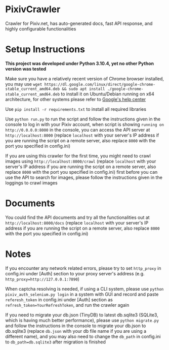 # PixivCrawler
Crawler for Pixiv.net, has auto-generated docs, fast API response, and highly configurable functionalities
# Setup Instructions
**This project was developed under Python 3.10.4, yet no other Python version was tested**

Make sure you have a relatively recent version of Chrome browser installed, you may use `wget https://dl.google.com/linux/direct/google-chrome-stable_current_amd64.deb && sudo apt install ./google-chrome-stable_current_amd64.deb` to install it on Ubuntu/Debian running on x64 architecture, for other systems please refer to [Google's help center](https://support.google.com/chrome/answer/95346?hl=en&co=GENIE.Platform%3DDesktop)

Use `pip install -r requirements.txt` to install all required libraries

Use `python run.py` to run the script and follow the instructions given in the console to log in with your Pixiv account, when script is showing `running on http://0.0.0.0:8000` in the console, you can access the API server at `http://localhost:8000` (replace `localhost` with your server's IP address if you are running the script on a remote server, also replace `8000` with the port you specified in config.ini)

If you are using this crawler for the first time, you might need to crawl images using `http://localhost:8000/crawl` (replace `localhost` with your server's IP address if you are running the script on a remote server, also replace `8000` with the port you specified in config.ini) first before you can use the API to search for images, please follow the instructions given in the loggings to crawl images

# Documents
You could find the API documents and try all the functionalities out at `http://localhost:8000/docs` (replace `localhost` with your server's IP address if you are running the script on a remote server, also replace `8000` with the port you specified in config.ini)

# Notes
If you encounter any network related errors, please try to set `http_proxy` in config.ini under [Auth] section to your proxy server's address (e.g. `http_proxy=http://127.0.0.1:7890`)

When captcha resolving is needed, if using a CLI system, please use `python pixiv_auth_selenium.py login` in a system with GUI and record and paste `referesh_token` in config.ini under [Auth] section as `refresh_token=YourRefreshToken`, and run the crawler again

If you need to migrate your db.json (TinyDB) to latest db.sqlite3 (SQLite3, which is having much better performance), please use `python migrate.py` and follow the instructions in the console to migrate your db.json to db.sqlite3 (replace `db.json` with your db file name if you are using a different name), and you may also need to change the `db_path` in config.ini to `db_path=db.sqlite3` after migration is finished